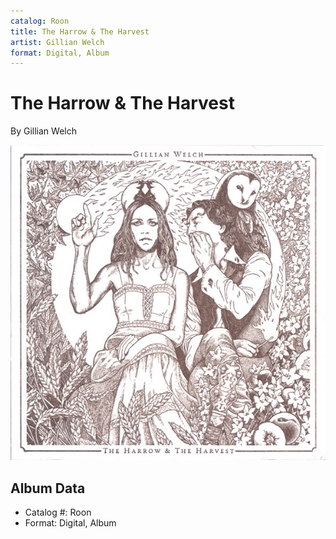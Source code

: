 ```yaml
---
catalog: Roon
title: The Harrow & The Harvest
artist: Gillian Welch
format: Digital, Album
---
```


# The Harrow & The Harvest

By Gillian Welch

![](../../assets/albumcovers/Gillian_Welch-The_Harrow_and_The_Harvest.png)

## Album Data

- Catalog #: Roon
- Format: Digital, Album

